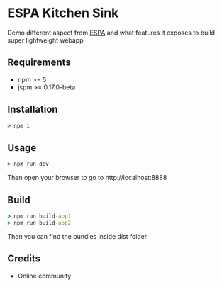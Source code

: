 # ESPA Kitchen Sink

Demo different aspect from [ESPA](https://github.com/phongnlu/espa) and what features it exposes to build super lightweight webapp

## Requirements

- npm >= 5
- jspm >= 0.17.0-beta

## Installation

```cmd
> npm i
```

## Usage

```cmd
> npm run dev
```
Then open your browser to go to http://localhost:8888

## Build

```cmd
> npm run build-app1
> npm run build-app2
```

Then you can find the bundles inside dist folder

## Credits
- Online community
